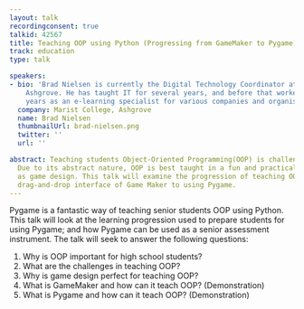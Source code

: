```yaml
---
layout: talk
recordingconsent: true
talkid: 42567
title: Teaching OOP using Python (Progressing from GameMaker to Pygame)
track: education
type: talk

speakers:
- bio: 'Brad Nielsen is currently the Digital Technology Coordinator at Marist College
    Ashgrove. He has taught IT for several years, and before that worked for several
    years as an e-learning specialist for various companies and organisations. '
  company: Marist College, Ashgrove
  name: Brad Nielsen
  thumbnailUrl: brad-nielsen.png
  twitter: ''
  url: ''

abstract: Teaching students Object-Oriented Programming(OOP) is challenging but invaluable.
  Due to its abstract nature, OOP is best taught in a fun and practical context such
  as game design. This talk will examine the progression of teaching OOP using the
  drag-and-drop interface of Game Maker to using Pygame.
---
```

Pygame is a fantastic way of teaching senior students OOP using Python. This talk will look at the learning progression used to prepare students for using Pygame; and how Pygame can be used as a senior assessment instrument. The talk will seek to answer the following questions:
1. Why is OOP important for high school students?
2. What are the challenges in teaching OOP?
3. Why is game design perfect for teaching OOP?
4. What is GameMaker and how can it teach OOP? (Demonstration)
5. What is Pygame and how can it teach OOP? (Demonstration)
